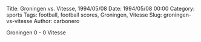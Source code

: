 Title: Groningen vs. Vitesse, 1994/05/08
Date: 1994/05/08 00:00
Category: sports
Tags: football, football scores, Groningen, Vitesse
Slug: groningen-vs-vitesse
Author: carbonero


Groningen 0 - 0 Vitesse
